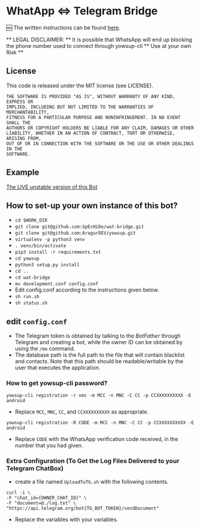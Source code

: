 # WhatApp <=> Telegram Bridge

🆕  The written instructions can be found [here](https://blog.shrimadhavuk.me/posts/2017/12/31/telegram-whatapp/).

** LEGAL DISCLAIMER: ** It is possible that WhatsApp will end up blocking the phone number used to connect through yowsup-cli ** Use at your own Risk **

## License

This code is released under the MIT license (see LICENSE).

```
THE SOFTWARE IS PROVIDED "AS IS", WITHOUT WARRANTY OF ANY KIND, EXPRESS OR
IMPLIED, INCLUDING BUT NOT LIMITED TO THE WARRANTIES OF MERCHANTABILITY,
FITNESS FOR A PARTICULAR PURPOSE AND NONINFRINGEMENT. IN NO EVENT SHALL THE
AUTHORS OR COPYRIGHT HOLDERS BE LIABLE FOR ANY CLAIM, DAMAGES OR OTHER
LIABILITY, WHETHER IN AN ACTION OF CONTRACT, TORT OR OTHERWISE, ARISING FROM,
OUT OF OR IN CONNECTION WITH THE SOFTWARE OR THE USE OR OTHER DEALINGS IN THE
SOFTWARE.
```

## Example

[The LIVE unstable version of this Bot](https://blog.shrimadhavuk.me/posts/2017/12/31/Telegram-WhatApp/)

## How to set-up your own instance of this bot?

- ```cd $WORK_DIR```
- ```git clone git@github.com:SpEcHiDe/wat-bridge.git ```
- ```git clone git@github.com:AragurDEV/yowsup.git```
- ```virtualenv -p python3 venv```
- ```. venv/bin/activate```
- ```pip3 install -r requirements.txt```
- ```cd yowsup```
- ```python3 setup.py install```
- ```cd .. ```
- ```cd wat-bridge```
- ```mv development.conf config.conf```
- Edit config.conf according to the instructions given below.
- ```sh run.sh```
- ```sh status.sh```

## edit ```config.conf```

- The Telegram token is obtained by talking to the *BotFather* through Telegram and creating a bot, while the owner ID can be obtained by using the `/me` command.
- The database path is the full path to the file that will contain blacklist and contacts. Note that this path should be readable/writable by the user that executes the application.

### How to get yowsup-cli password?

```
yowsup-cli registration -r sms -m MCC -n MNC -C CC -p CCXXXXXXXXXX -E android
```

- Replace ```MCC```, ```MNC```, ```CC```, and ```CCXXXXXXXXXX``` as appropriate.

```
yowsup-cli registration -R CODE -m MCC -n MNC -C CC -p CCXXXXXXXXXX -E android
```

- Replace ```CODE``` with the WhatsApp verification code received, in the number that you had given.

### Extra Configuration (To Get the Log Files Delivered to your Telegram ChatBox)

- create a file named `UploadToTG.sh` with the following contents.

```
curl -i \
-F "chat_id={OWNER_CHAT_ID}" \
-F "document=@./log.txt" \
"https://api.telegram.org/bot{TG_BOT_TOKEN}/sendDocument"
```

- Replace the variables with your variables.

